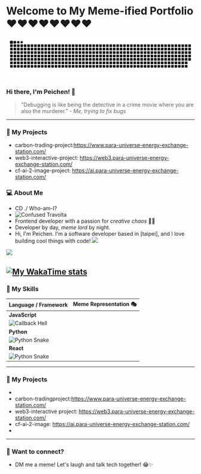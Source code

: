 # Welcome to My Meme-ified Portfolio ❤️❤️❤️❤️❤️❤️❤️❤️

<picture>
  <source
    media="(prefers-color-scheme: dark)"
    srcset="https://raw.githubusercontent.com/neozhu/neozhu/output/github-contribution-grid-snake-dark.svg"
  />
  <source
    media="(prefers-color-scheme: light)"
    srcset="https://raw.githubusercontent.com/neozhu/neozhu/output/github-contribution-grid-snake.svg"
  />
  <img
    alt="github contribution grid snake animation"
    src="https://raw.githubusercontent.com/neozhu/neozhu/output/github-contribution-grid-snake.svg"
  />
</picture>

### Hi there, I'm Peichen! 👋

> "Debugging is like being the detective in a crime movie where you are also the murderer." - _Me, trying to fix bugs_

---

### 🔨 My Projects


- carbon-trading-project:https://www.para-universe-energy-exchange-station.com/
- web3-interactive-project: https://web3.para-universe-energy-exchange-station.com/
- cf-ai-2-image-project: https://ai.para-universe-energy-exchange-station.com/
 


### 💻 About Me

- CD ./ Who-am-I?
- 
  ![Confused Travolta](https://media.giphy.com/media/3o6Zt481isNVuQI1l6/giphy.gif)
- Frontend developer with a passion for _creative chaos_ 🎨🤓
- Developer by day, _meme lord_ by night.
- Hi, I'm Peichen. I'm a software developer based in [taipei], and I love building cool things with code!
![](http://github-profile-summary-cards.vercel.app/api/cards/stats?username=dennislee928&theme=discord_old_blurple) 
<img src="https://github-profile-trophy.vercel.app/?username=dennislee928&theme=juicyfresh&no-bg=true" />

## [![My WakaTime stats](https://github-readme-stats.vercel.app/api/wakatime?username=dennislee928)](https://github.com/dennislee928/github-readme-stats)

### 🔧 My Skills

| Language / Framework                                                                                                                                                                      | Meme Representation 🎭 |
| ----------------------------------------------------------------------------------------------------------------------------------------------------------------------------------------- | ---------------------- |
| **JavaScript**                                                                                                                                                                            |
| ![Callback Hell](https://media.giphy.com/media/JIX9t2j0ZTN9S/giphy.gif)                                                                                                                   |
| **Python**                                                                                                                                                                                |
| ![Python Snake](https://media.giphy.com/media/xUPGcguWZHRC2HyBRS/giphy.gif)                                                                                                               |
| **React**                                                                                                                                                                                 |
| ![Python Snake](https://i.giphy.com/media/v1.Y2lkPTc5MGI3NjExZXE4ZHJ5aDJsZDl5NnJwMWt4cW01aWJvYmNqNHcxZXdldHpyejc0NCZlcD12MV9pbnRlcm5hbF9naWZfYnlfaWQmY3Q9Zw/g5R9dok94mrIvplmZd/giphy.gif) |

---

### 🔨 My Projects

-
- carbon-tradingproject:https://www.para-universe-energy-exchange-station.com/
- web3-interactive project: https://web3.para-universe-energy-exchange-station.com/
- cf-ai-2-image: https://ai.para-universe-energy-exchange-station.com/
- 

---

### 🥳 Want to connect?

- DM me a meme! Let's laugh and talk tech together! 😂✨
